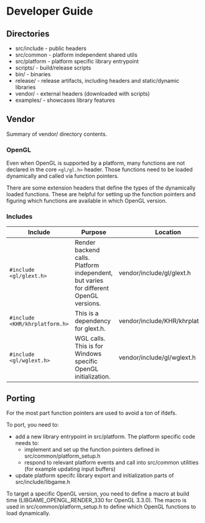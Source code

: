 # Developer Guide

## Directories

- src/include - public headers
- src/common - platform independent shared utils
- src/platform - platform specific library entrypoint
- scripts/ - build/release scripts
- bin/ - binaries
- release/ - release artifacts, including headers and static/dynamic libraries
- vendor/ - external headers (downloaded with scripts)
- examples/ - showcases library features

## Vendor

Summary of vendor/ directory contents.

### OpenGL

Even when OpenGL is supported by a platform, many functions are not declared in the core `<gl/gl.h>` header.
Those functions need to be loaded dynamically and called via function pointers.

There are some extension headers that define the types of the dynamically loaded functions. These are helpful for setting up the function pointers and figuring which functions are available in which OpenGL version.

### Includes

| Include | Purpose | Location | Source |
| ------- | ------- | -------- | ------ |
| `#include <gl/glext.h>` | Render backend calls. Platform independent, but varies for different OpenGL versions.| vendor/include/gl/glext.h | [OpenGL registry](https://github.com/KhronosGroup/OpenGL-Registry/blob/main/api/GL/glext.h) |
| `#include <KHR/khrplatform.h>` | This is a dependency for glext.h.  | vendor/include/KHR/khrplatform.h | [Khronos registry](https://registry.khronos.org/EGL/api/KHR/khrplatform.h) |
| `#include <gl/wglext.h>` | WGL calls. This is for Windows specific OpenGL initialization.  | vendor/include/gl/wglext.h | [OpenGL registry](https://github.com/KhronosGroup/OpenGL-Registry/blob/main/api/GL/wglext.h) |

## Porting

For the most part function pointers are used to avoid a ton of ifdefs.

To port, you need to:
- add a new library entrypoint in src/platform. The platform specific code needs to:
    - implement and set up the function pointers defined in src/common/platform_setup.h
    - respond to relevant platform events and call into src/common utilities (for example updating input buffers)
- update platform specifc library export and initialization parts of src/include/libgame.h

To target a specific OpenGL version, you need to define a macro at build time (LIBGAME_OPENGL_RENDER_330 for OpenGL 3.3.0). The macro is used in src/common/platform_setup.h to define which OpenGL functions to load dynamically.

